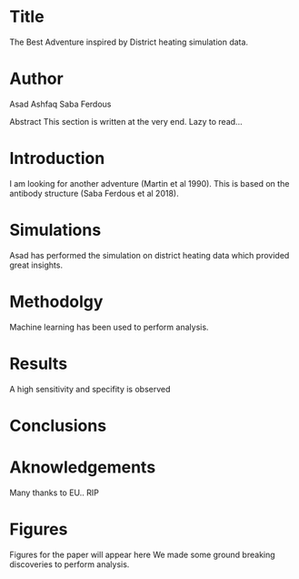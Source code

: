 # Title 

The Best Adventure inspired by District heating simulation data.


# Author
Asad Ashfaq
Saba Ferdous


Abstract
This section is written at the very end.
Lazy to read...


# Introduction 
I am looking for another adventure (Martin et al 1990). This is based on the antibody structure (Saba Ferdous et al 2018).

# Simulations
Asad has performed the simulation on district heating data
which provided great insights. 


# Methodolgy 
Machine learning has been used to perform analysis.


# Results
A high sensitivity and specifity is observed

# Conclusions

# Aknowledgements
Many thanks to EU.. RIP 

# Figures
Figures for the paper will appear here
We made some ground breaking discoveries to perform analysis.


